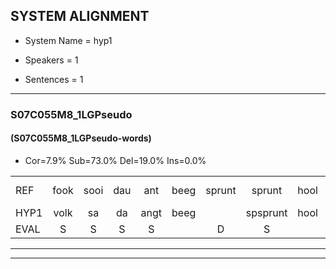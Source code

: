 
## SYSTEM ALIGNMENT

- System Name = hyp1

- Speakers = 1

- Sentences = 1

---

### S07C055M8_1LGPseudo

#### (S07C055M8_1LGPseudo-words)

- Cor=7.9%	Sub=73.0%	Del=19.0%	Ins=0.0%

|  |  |  |  |  |  |  |  |  |  |  |  |  |  |  |  |  |  |  |  |  |  |  |  |  |  |  |  |  |  |  |  |  |  |  |  |  |  |  |  |  |  |  |  |  |  |  |  |  |  |  |  |  |  |  |  |  |  |  |  |  |  |  |  |
|:--- |:---:|:---:|:---:|:---:|:---:|:---:|:---:|:---:|:---:|:---:|:---:|:---:|:---:|:---:|:---:|:---:|:---:|:---:|:---:|:---:|:---:|:---:|:---:|:---:|:---:|:---:|:---:|:---:|:---:|:---:|:---:|:---:|:---:|:---:|:---:|:---:|:---:|:---:|:---:|:---:|:---:|:---:|:---:|:---:|:---:|:---:|:---:|:---:|:---:|:---:|:---:|:---:|:---:|:---:|:---:|:---:|:---:|:---:|:---:|:---:|:---:|:---:|:---:|
| REF | fook | sooi | dau | ant | beeg | sprunt | sprunt | hool | larst | vout | * | zwoei | *x | *x | *(zwoel) | fam | rachts | rachts | vaap | sprieuw | keng | swoers | doer | plirt | *x | *x | plirt | jien | blard | guul | hoekt | neeuw | *x | *x | neeuw | noork*(noord) | *x | noork | vid | zans*(zand) | *x | * | zans | leum | * | haans | haans | spaai | * | *x | spaai | sjalt | heik | sank | roen | frijk | eem | schard | grek | dron | snaaf | stuid | stuid |
| HYP1 | volk | sa | da | angt | beeg |  | spsprunt | hool | larst | vout |  |  |  |  |  |  |  |  |  |  |  | zwo | achti | swo | van | rag | ragtvap | sprieww | king | swoors | door | leek | wort | hij | bleerd | geen | plaht | geurhookt | ne | erneeuw | noord | nee | noord | vit | sant | nesans | lum | ha | huns | spia | ne | spai | calt | hek | sonronn | fruik | één | shart | grek | drooom | snaf | s | stuit |
| EVAL | S | S | S | S |  | D | S |  |  |  | D | D | D | D | D | D | D | D | D | D | D | S | S | S | S | S | S | S | S | S | S | S | S | S | S | S | S | S | S | S | S | S | S | S | S | S | S | S | S | S | S | S | S | S | S | S | S | S |  | S | S | S | S |
---

---

